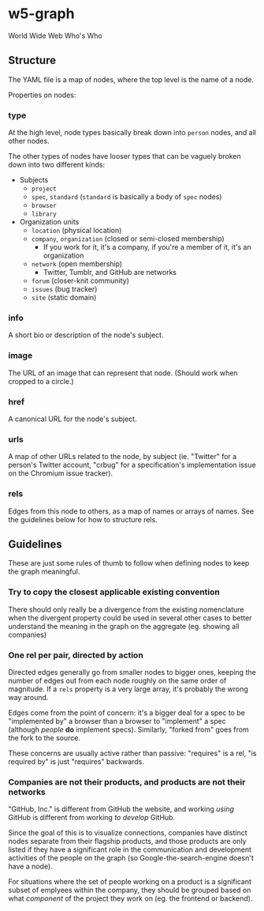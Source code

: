 # w5-graph

World Wide Web Who's Who

## Structure

The YAML file is a map of nodes, where the top level is the name of a node.

Properties on nodes:

### type

At the high level, node types basically break down into `person` nodes, and
all other nodes.

The other types of nodes have looser types that can be vaguely broken down into
two different kinds:

- Subjects
  - `project`
  - `spec`, `standard` (`standard` is basically a body of `spec` nodes)
  - `browser`
  - `library`
- Organization units
  - `location` (physical location)
  - `company`, `organization` (closed or semi-closed membership)
    - If you work for it, it's a company, if you're a member of it, it's an
      organization
  - `network` (open membership)
    - Twitter, Tumblr, and GitHub are networks
  - `forum` (closer-knit community)
  - `issues` (bug tracker)
  - `site` (static domain)

### info

A short bio or description of the node's subject.

### image

The URL of an image that can represent that node. (Should work when cropped to
a circle.)

### href

A canonical URL for the node's subject.

### urls

A map of other URLs related to the node, by subject (ie. "Twitter" for a
person's Twitter account, "crbug" for a specification's implementation
issue on the Chromium issue tracker).

### rels

Edges from this node to others, as a map of names or arrays of names. See the
guidelines below for how to structure rels.

## Guidelines

These are just some rules of thumb to follow when defining nodes to keep the
graph meaningful.

### Try to copy the closest applicable existing convention

There should only really be a divergence from the existing nomenclature when
the divergent property could be used in several other cases to better
understand the meaning in the graph on the aggregate (eg. showing all
companies)

### One rel per pair, directed by action

Directed edges generally go from smaller nodes to bigger ones, keeping the
number of edges out from each node roughly on the same order of magnitude. If
a `rels` property is a very large array, it's probably the wrong way around.

Edges come from the point of concern: it's a bigger deal for a spec to be
"implemented by" a browser than a browser to "implement" a spec (although
*people* **do** implement specs). Similarly, "forked from" goes from the fork
to the source.

These concerns are usually active rather than passive: "requires" is a rel,
"is required by" is just "requires" backwards.

### Companies are not their products, and products are not their networks

"GitHub, Inc." is different from GitHub the website, and working *using* GitHub
is different from working *to develop* GitHub.

Since the goal of this is to visualize connections, companies have distinct
nodes separate from their flagship products, and those products are only listed
if they have a significant role in the communication and development activities
of the people on the graph (so Google-the-search-engine doesn't have a node).

For situations where the set of people working on a product is a significant
subset of emplyees within the company, they should be grouped based on what
*component* of the project they work on (eg. the frontend or backend).
